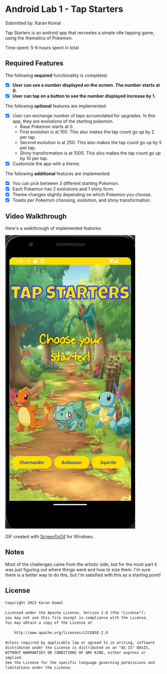 # Android Lab 1 - Tap Starters

Submitted by: Karan Komal

Tap Starters is an android app that recreates a simple idle tapping game, using the thematics of Pokemon. 

Time spent: 5-6 hours spent in total

## Required Features

The following **required** functionality is completed:

- [X] **User can see a number displayed on the screen. The number starts at 0.**
- [X] **User can tap on a button to see the number displayed increase by 1.**

The following **optional** features are implemented:

- [X] User can exchange number of taps accumulated for upgrades. In this app, they are evolutions of the starting pokemon.
  * Base Pokemon starts at 0.
  * First evolution is at 100. This also makes the tap count go up by 2 per tap.
  * Second evolution is at 250. This also makes the tap count go up by 5 per tap.
  * Shiny transformation is at 1000. This also makes the tap count go up by 10 per tap.
- [X] Customize the app with a theme.

The following **additional** features are implemented:

* [X] You can pick between 3 different starting Pokemon.
* [X] Each Pokemon has 2 evolutions and 1 shiny form.
* [X] Theme changes slightly depending on which Pokemon you choose.
* [X] Toasts per Pokemon choosing, evolution, and shiny transformation.

## Video Walkthrough

Here's a walkthrough of implemented features:

<img src='walkthrough.gif' title='Video Walkthrough' width='' alt='Video Walkthrough' />

<!-- Replace this with whatever GIF tool you used! -->
GIF created with [ScreenToGif](https://www.screentogif.com/) for Windows.
<!-- Recommended tools:
[Kap](https://getkap.co/) for macOS
[ScreenToGif](https://www.screentogif.com/) for Windows
[peek](https://github.com/phw/peek) for Linux. -->

## Notes

Most of the challenges came from the artistic side, but for the most part it was just figuring out where things went and how to size them. I'm sure there is a better way to do this, but I'm satisfied with this as a starting point!

## License

    Copyright 2023 Karan Komal
    
    Licensed under the Apache License, Version 2.0 (the "License");
    you may not use this file except in compliance with the License.
    You may obtain a copy of the License at

        http://www.apache.org/licenses/LICENSE-2.0

    Unless required by applicable law or agreed to in writing, software
    distributed under the License is distributed on an "AS IS" BASIS,
    WITHOUT WARRANTIES OR CONDITIONS OF ANY KIND, either express or implied.
    See the License for the specific language governing permissions and
    limitations under the License.
